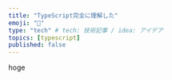 ```yaml
---
title: "TypeScript完全に理解した"
emoji: "👏"
type: "tech" # tech: 技術記事 / idea: アイデア
topics: [typescript]
published: false
---
```


hoge
